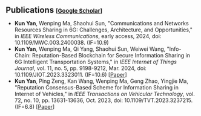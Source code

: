 <h1 id="publications"></h1>

<h2 style="margin: 60px 0px 10px;">Publications <temp style="font-size:15px;">[</temp><a href="https://scholar.google.com/citations?user=NyUwUmIAAAAJ" target="_blank" style="font-size:15px;">Google Scholar</a><temp style="font-size:15px;">]</temp></h2>

* **Kun Yan**, Wenping Ma, Shaohui Sun, "Communications and Networks Resources Sharing in 6G: Challenges, Architecture, and Opportunities," in  *IEEE Wireless Communications*, early access, 2024, doi: 10.1109/MWC.003.2400038. (IF=10.9)
* **Kun Yan**, Wenping Ma, Qi Yang, Shaohui Sun, Weiwei Wang, "Info-Chain: Reputation-Based Blockchain for Secure Information Sharing in 6G Intelligent Transportation Systems," in  *IEEE Internet of Things Journal*, vol. 11, no. 5, pp. 9198-9212, Mar. 2024, doi: 10.1109/JIOT.2023.3323011. (IF=10.6) [[Paper](https://ieeexplore.ieee.org/document/10274999)]
* **Kun Yan**, Ping Zeng, Kan Wang, Wenping Ma, Geng Zhao, Yingjie Ma, "Reputation Consensus-Based Scheme for Information Sharing in Internet of Vehicles," in  *IEEE Transactions on Vehicular Technology*, vol. 72, no. 10, pp. 13631-13636, Oct. 2023, doi: 10.1109/TVT.2023.3237215. (IF=6.8) [[Paper](https://ieeexplore.ieee.org/document/10018258)]
